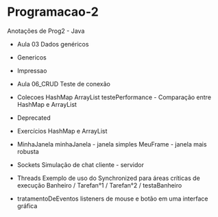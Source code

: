 # Programacao-2
Anotações de Prog2 - Java

- Aula 03
	  Dados genéricos
- Genericos
- Impressao

- Aula 06_CRUD
	  Teste de conexão

- Colecoes
	  HashMap
	  ArrayList 
  	testePerformance - Comparação entre HashMap e ArrayList
	
- Deprecated
- Exercícios
	  HashMap e ArrayList

- MinhaJanela
	  minhaJanela - janela simples
	  MeuFrame - janela mais robusta

- Sockets
	  Simulação de chat cliente - servidor

- Threads
	  Exemplo de uso do Synchronized para áreas críticas de execução
	  Banheiro / Tarefan°1 / Tarefan°2 / testaBanheiro

- tratamentoDeEventos
	  listeners de mouse e botão em uma interface gráfica
